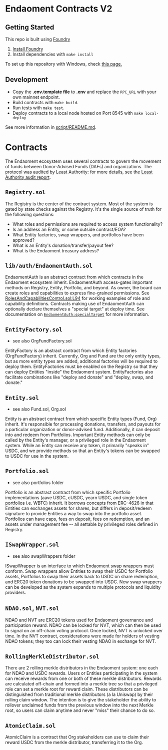 # Endaoment Contracts V2

## Getting Started

This repo is built using [Foundry](https://github.com/foundry-rs/foundry)

1. [Install Foundry](https://github.com/foundry-rs/foundry#installation)
2. Install dependencies with `make install`

To set up this repository with Windows, check [this page.](./docs/windows-setup.md)

## Development

- Copy the **.env.template file** to **.env** and replace the `RPC_URL` with your own mainnet endpoint.
- Build contracts with `make build`.
- Run tests with `make test`.
- Deploy contracts to a local node hosted on Port 8545 with `make local-deploy`

See more information in [script/README.md](./script/README.md).

# Contracts

The Endaoment ecosystem uses several contracts to govern the movement of funds between Donor-Advised Funds (DAFs) and organizations. The protocol was audited by Least Authority: for more details, see the [Least Authority audit report](./audit/audit.pdf).

## `Registry.sol`

The Registry is the center of the contract system. Most of the system is gated by state checks against the Registry. It's the single source of truth for the following questions:

- What roles and permissions are required to access system functionality?
- Is an address an Entity, or some outside contract/EOA?
- What Entity factories, swap wrappers, and portfolios have been approved?
- What is an Entity's donation/transfer/payout fee?
- What is the Endaoment treasury address?

## `lib/auth/EndaomentAuth.sol`

EndaomentAuth is an abstract contract from which contracts in the Endaoment ecosystem inherit. EndaomentAuth access-gates important methods on Registry, Entity, Portfolio, and beyond. As owner, the board can create roles and capabilities to express fine-grained permissions. See [RolesAndCapabilitiesControl.sol:L94](/src/RolesAndCapabilitiesControl.sol#L94) for working examples of role and capability definitions. Contracts making use of EndaomentAuth can optionally declare themselves a "special target" at deploy time. See documentation on [`EndaomentAuth:specialTarget`](/src/lib/auth/EndaomentAuth.sol#L35) for more information.

## `EntityFactory.sol`

- see also OrgFundFactory.sol

EntityFactory is an abstract contract from which Entity factories (OrgFundFactory) inherit. Currently, Org and Fund are the only entity types, but as more entity types are added, additional factories will be required to deploy them. EntityFactories must be enabled on the Registry so that they can deploy Entities "inside" the Endaoment system. EntityFactories also facilitate combinations like "deploy and donate" and "deploy, swap, and donate."

## `Entity.sol`

- see also Fund.sol, Org.sol

Entity is an abstract contract from which specific Entity types (Fund, Org) inherit. It's responsible for processing donations, transfers, and payouts for a particular organization or donor-advised fund. Additionally, it can deposit into and redeem from Portfolios. Important Entity methods can only be called by the Entity's manager, or a privileged role in the Endaoment system. While an Entity can receive any token, it primarily "speaks in" USDC, and we provide methods so that an Entity's tokens can be swapped to USDC for use in the system.

## `Portfolio.sol`

- see also portfolios folder

Portfolio is an abstract contract from which specific Portfolio implementations (aave USDC, cUSDC, yearn USDC, and single token portfolios i.e. WBTC) inherit. It borrows concepts from ERC-4626 in that Entities can exchanges assets for shares, but differs in deposit/redeem signature to provide Entities a way to swap into the portfolio asset. Portfolios can have caps, fees on deposit, fees on redemption, and an assets under management fee -- all settable by privileged roles defined in Registry.

## `ISwapWrapper.sol`

- see also swapWrappers folder

ISwapWrapper is an interface to which Endaoment swap wrappers must conform. Swap wrappers allow Entities to swap their USDC for Portfolio assets, Portfolios to swap their assets back to USDC on share redemption, and ERC20 token donations to be swapped into USDC. New swap wrappers can be developed as the system expands to multiple protocols and liquidity providers.

## `NDAO.sol`, `NVT.sol`

NDAO and NVT are ERC20 tokens used for Endaoment governance and participation reward. NDAO can be locked for NVT, which can then be used to signal on an off-chain voting protocol. Once locked, NVT is unlocked over time. In the NVT contract, considerations were made for holders of vesting NDAO tokens; they too can lock their vesting NDAO in exchange for NVT.

## `RollingMerkleDistributor.sol`

There are 2 rolling merkle distributors in the Endaoment system: one each for NDAO and USDC rewards. Users or Entities participating in the system can receive rewards from one or both of these merkle distributors. Rewards are calculated off-chain and formed into a merkle tree so that a privileged role can set a merkle root for reward claim. These distributors can be distinguished from traditional merkle distributors (a la Uniswap) by their rolling claim window. The intention is to give the stakeholder the ability to rollover unclaimed funds from the previous window into the next Merkle root, so users can claim anytime and never "miss" their chance to do so.

## `AtomicClaim.sol`

AtomicClaim is a contract that Org stakeholders can use to claim their reward USDC from the merkle distributor, transferring it to the Org.
